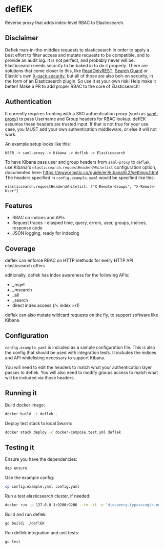 # deflEK

Reverse proxy that adds index-level RBAC to Elasticsearch.

## Disclaimer

Deflek man-in-the-middles requests to elasticsearch in order to apply a best effort to filter access
and mutate requests to be compatible, and to provide an audit log. It is not perfect, and probably never will be. Elasticsearch needs security to be baked in to do it properly. There are solutions that come closer to this,
like [ReadOnlyREST](https://github.com/sscarduzio/elasticsearch-readonlyrest-plugin), [Search Guard](https://github.com/floragunncom/search-guard) or Elastic's own [X-pack security](https://www.elastic.co/guide/en/x-pack/current/xpack-security.html), but all of those are also bolt-on security, in
the form of an Elasticsearch plugin. So use it at your own risk! Help make it better! Make a PR to add proper RBAC
to the core of Elasticsearch!

## Authentication

It currently requires fronting with a SSO authentication proxy (such as [saml-proxy](https://github.com/dustin-decker/saml-proxy)) to pass Username and Group headers for RBAC lookup. deflEK assumes these headers are trusted input. If that is not true for your use case, you MUST add your own authentication middleware, or else it will not work.

An example setup looks like this:

`USER -> saml-proxy -> Kibana -> deflek -> Elasticsearch`

To have Kibana pass user and group headers from `saml-proxy` to `deflek`, use Kibana's `elasticsearch.requestHeadersWhitelist` configuration option, documented here: https://www.elastic.co/guide/en/kibana/6.2/settings.html
The headers specified in `config.example.yaml` would be specified like this:

```
elasticsearch.requestHeadersWhitelist: ["X-Remote-Groups", "X-Remote-User"]
```

## Features

- RBAC on indices and APIs
- Request traces - elasped time, query, errors, user, groups, indices, response code
- JSON logging, ready for indexing

## Coverage

deflek can enforce RBAC on HTTP methods for every HTTP API elasticsearch offers

aditionally, deflek has index awareness for the following APIs:

- _mget
- _msearch
- _all
- _search
- direct index access (/< index >/1)

deflek can also mutate wildcard requests on the fly, to support software like Kibana.

## Configuration

`config.example.yaml` is included as a sample configuration file. This is also the config that should be used with integration tests. It includes the indices and API whitelisting necessary to support Kibana.

You will need to edit the headers to match what your authentication layer passes to deflek. You will also need to modify groups access to match what will be included via those headers.

## Running it

Build docker image:

``` bash
docker build -t deflek .
```

Deploy test stack to local Swarm:

``` bash
docker stack deploy -c docker-compose.test.yml deflek
```

## Testing it

Ensure you have the dependencies:

``` bash
dep ensure
```

Use the example config:

``` bash
cp config.example.yaml config.yaml
```

Run a test elasticsearch cluster, if needed:

``` bash
docker run -p 127.0.0.1:9200:9200 --rm -it -e "discovery.type=single-node" -v esdata1:/usr/share/elasticsearch/data docker.elastic.co/elasticsearch/elasticsearch-oss:6.2.1
```

Build and run deflek:

``` bash
go build; ./deflEK
```

Run deflek integration and unit tests:

``` bash
go test
```